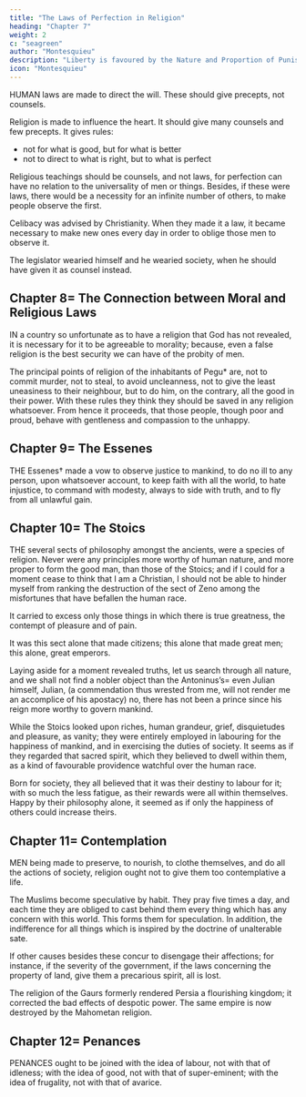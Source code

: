 ```yaml
---
title: "The Laws of Perfection in Religion"
heading: "Chapter 7"
weight: 2
c: "seagreen"
author: "Montesquieu"
description: "Liberty is favoured by the Nature and Proportion of Punishments"
icon: "Montesquieu"
---
```




HUMAN laws are made to direct the will. These should give precepts, not counsels.

Religion is made to influence the heart. It should give many counsels and few precepts. It gives rules:
- not for what is good, but for what is better
- not to direct to what is right, but to what is perfect

Religious teachings should be counsels, and not laws, for perfection can have no relation to the universality of men or things. Besides, if these were laws, there would be a necessity for an infinite number of others, to make people observe the first. 

Celibacy was advised by Christianity. When they made it a law, it became necessary to make new ones every day in order to oblige those men to observe it. 

The legislator wearied himself and he wearied society, when he should have given it as counsel instead.<!--  to make men execute by precept, what those who love perfection would have executed as counsel. -->



## Chapter 8= The Connection between Moral and Religious Laws

IN a country so unfortunate as to have a religion that God has not revealed, it is necessary for it to be agreeable to morality; because, even a false religion is the best security we can have of the probity of men.

The principal points of religion of the inhabitants of Pegu* are, not to commit murder, not to steal, to avoid uncleanness, not to give the least uneasiness to their neighbour, but to do him, on the contrary, all the good in their power. With these rules they think they should be saved in any religion whatsoever. From hence it proceeds, that those people, though poor and proud, behave with gentleness and compassion to the unhappy.




## Chapter 9= The Essenes

THE Essenes† made a vow to observe justice to mankind, to do no ill to any person, upon whatsoever account, to keep faith with all the world, to hate injustice, to command with modesty, always to side with truth, and to fly from all unlawful gain.



## Chapter 10= The Stoics

THE several sects of philosophy amongst the ancients, were a species of religion. Never were any principles more worthy of human nature, and more proper to form the good man, than those of the Stoics; and if I could for a moment cease to think that I am a Christian, I should not be able to hinder myself from ranking the destruction of the sect of Zeno among the misfortunes that have befallen the human race.

It carried to excess only those things in which there is true greatness, the contempt of pleasure and of pain.

It was this sect alone that made citizens; this alone that made great men; this alone, great emperors.

Laying aside for a moment revealed truths, let us search through all nature, and we shall not find a nobler object than the Antoninus’s= even Julian himself, Julian, (a commendation thus wrested from me, will not render me an accomplice of his apostacy) no, there has not been a prince since his reign more worthy to govern mankind.

While the Stoics looked upon riches, human grandeur, grief, disquietudes and pleasure, as vanity; they were entirely employed in labouring for the happiness of mankind, and in exercising the duties of society. It seems as if they regarded that sacred spirit, which they believed to dwell within them, as a kind of favourable providence watchful over the human race.

Born for society, they all believed that it was their destiny to labour for it; with so much the less fatigue, as their rewards were all within themselves. Happy by their philosophy alone, it seemed as if only the happiness of others could increase theirs.



## Chapter 11= Contemplation

MEN being made to preserve, to nourish, to clothe themselves, and do all the actions of society, religion ought not to give them too contemplative a life.

The Muslims become speculative by habit. They pray five times a day, and each time they are obliged to cast behind them every thing which has any concern with this world. This forms them for speculation. 
In addition, the indifference for all things which is inspired by the doctrine of unalterable sate.

If other causes besides these concur to disengage their affections; for instance, if the severity of the government, if the laws concerning the property of land, give them a precarious spirit, all is lost.

The religion of the Gaurs formerly rendered Persia a flourishing kingdom; it corrected the bad effects of despotic power. The same empire is now destroyed by the Mahometan religion.




## Chapter 12= Penances

PENANCES ought to be joined with the idea of labour, not with that of idleness; with the idea of good, not with that of super-eminent; with the idea of frugality, not with that of avarice.



